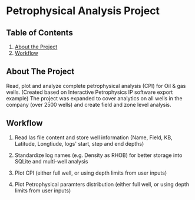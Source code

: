 # Petrophysical Analysis Project

## Table of Contents
1. [About the Project](#about-the-project)
2. [Workflow](#workflow)

## About The Project
Read, plot and analyze complete petrophysical analysis (CPI) for Oil & gas wells. (Created based on Interactive Petrophysics IP software export example)
The project was expanded to cover analytics on all wells in the company (over 2500 wells) and create field and zone level analysis.

## Workflow
1. Read las file content and store well information (Name, Field, KB, Latitude, Longtiude, logs' start, step and end depths)
2. Standardize log names (e.g. Density as RHOB) for better storage into SQLite and multi-well analysis
3. Plot CPI (either full well, or using depth limits from user inputs)


5. Plot Petrophysical paramters distribution (either full well, or using depth limits from user inputs)



